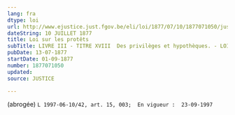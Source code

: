 ```yaml
---
lang: fra
dtype: loi
url: http://www.ejustice.just.fgov.be/eli/loi/1877/07/10/1877071050/justel
dateString: 10 JUILLET 1877
title: Loi sur les protêts
subTitle: LIVRE III - TITRE XVIII  Des privilèges et hypothèques. - LOI HYPOTHECAIRE
pubDate: 13-07-1877
startDate: 01-09-1877
number: 1877071050
updated: 
source: JUSTICE

---
```

(abrogée) `L 1997-06-10/42, art. 15, 003;  En vigueur :  23-09-1997`

